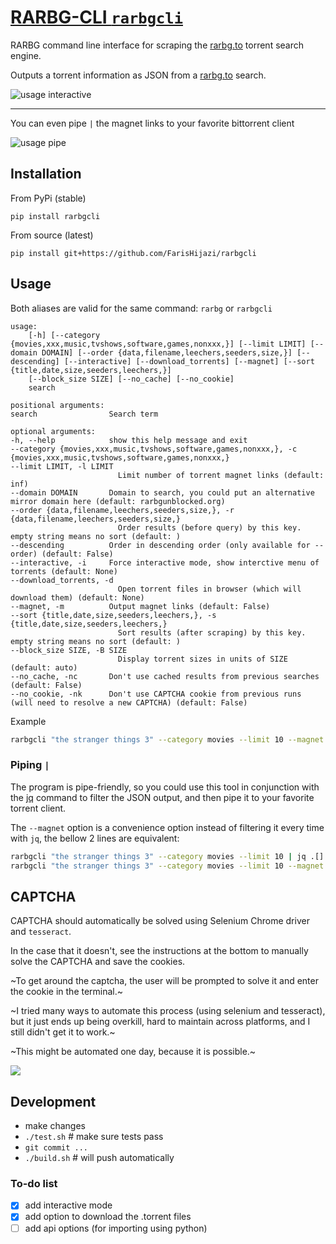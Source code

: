 # [RARBG-CLI `rarbgcli`](https://github.com/FarisHijazi/rarbgcli)

RARBG command line interface for scraping the [rarbg.to](rarbg.to) torrent search engine.

Outputs a torrent information as JSON from a [rarbg.to](rarbg.to) search.

![usage interactive](assets/usage_interactive.gif)

---

You can even pipe `|` the magnet links to your favorite bittorrent client

![usage pipe](assets/usage_pipe_to_client.gif)

## Installation

From PyPi (stable)

    pip install rarbgcli

From source (latest)

    pip install git+https://github.com/FarisHijazi/rarbgcli

## Usage

Both aliases are valid for the same command: `rarbg` or `rarbgcli`

    usage:
        [-h] [--category {movies,xxx,music,tvshows,software,games,nonxxx,}] [--limit LIMIT] [--domain DOMAIN] [--order {data,filename,leechers,seeders,size,}] [--descending] [--interactive] [--download_torrents] [--magnet] [--sort {title,date,size,seeders,leechers,}]
        [--block_size SIZE] [--no_cache] [--no_cookie]
        search

    positional arguments:
    search                Search term

    optional arguments:
    -h, --help            show this help message and exit
    --category {movies,xxx,music,tvshows,software,games,nonxxx,}, -c {movies,xxx,music,tvshows,software,games,nonxxx,}
    --limit LIMIT, -l LIMIT
                            Limit number of torrent magnet links (default: inf)
    --domain DOMAIN       Domain to search, you could put an alternative mirror domain here (default: rarbgunblocked.org)
    --order {data,filename,leechers,seeders,size,}, -r {data,filename,leechers,seeders,size,}
                            Order results (before query) by this key. empty string means no sort (default: )
    --descending          Order in descending order (only available for --order) (default: False)
    --interactive, -i     Force interactive mode, show interctive menu of torrents (default: None)
    --download_torrents, -d
                            Open torrent files in browser (which will download them) (default: None)
    --magnet, -m          Output magnet links (default: False)
    --sort {title,date,size,seeders,leechers,}, -s {title,date,size,seeders,leechers,}
                            Sort results (after scraping) by this key. empty string means no sort (default: )
    --block_size SIZE, -B SIZE
                            Display torrent sizes in units of SIZE (default: auto)
    --no_cache, -nc       Don't use cached results from previous searches (default: False)
    --no_cookie, -nk      Don't use CAPTCHA cookie from previous runs (will need to resolve a new CAPTCHA) (default: False)

Example

```sh
rarbgcli "the stranger things 3" --category movies --limit 10 --magnet
```

### Piping `|`

The program is pipe-friendly, so you could use this tool in conjunction with the [jq](https://stedolan.github.io/jq/) command to filter the JSON output, and then pipe it to your favorite torrent client.

The `--magnet` option is a convenience option instead of filtering it every time with `jq`, the bellow 2 lines are equivalent:

```sh
rarbgcli "the stranger things 3" --category movies --limit 10 | jq .[].magnet | xargs qbittorrent
rarbgcli "the stranger things 3" --category movies --limit 10 --magnet | xargs qbittorrent
```

## CAPTCHA

CAPTCHA should automatically be solved using Selenium Chrome driver and `tesseract`.

In the case that it doesn't, see the instructions at the bottom to manually solve the CAPTCHA and save the cookies.

~To get around the captcha, the user will be prompted to solve it and enter the cookie in the terminal.~

~I tried many ways to automate this process (using selenium and tesseract), but it just ends up being overkill, hard to maintain across platforms, and I still didn't get it to work.~

~This might be automated one day, because it is possible.~

![](assets/solvingCAPTCHA.gif)

## Development

- make changes
- `./test.sh` # make sure tests pass
- `git commit ...`
- `./build.sh` # will push automatically

### To-do list

- [x] add interactive mode
- [x] add option to download the .torrent files
- [ ] add api options (for importing using python)

